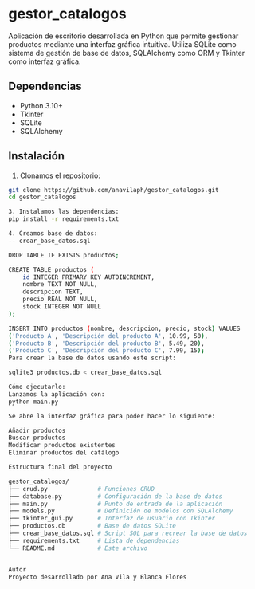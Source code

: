 # gestor_catalogos 

Aplicación de escritorio desarrollada en Python que permite gestionar productos mediante una interfaz gráfica intuitiva. Utiliza SQLite como sistema de gestión de base de datos, SQLAlchemy como ORM y Tkinter como interfaz gráfica.

##  Dependencias

- Python 3.10+
- Tkinter
- SQLite
- SQLAlchemy

## Instalación

1. Clonamos el repositorio:
```bash
git clone https://github.com/anavilaph/gestor_catalogos.git
cd gestor_catalogos

3. Instalamos las dependencias:
pip install -r requirements.txt

4. Creamos base de datos:
-- crear_base_datos.sql

DROP TABLE IF EXISTS productos;

CREATE TABLE productos (
    id INTEGER PRIMARY KEY AUTOINCREMENT,
    nombre TEXT NOT NULL,
    descripcion TEXT,
    precio REAL NOT NULL,
    stock INTEGER NOT NULL
);

INSERT INTO productos (nombre, descripcion, precio, stock) VALUES
('Producto A', 'Descripción del producto A', 10.99, 50),
('Producto B', 'Descripción del producto B', 5.49, 20),
('Producto C', 'Descripción del producto C', 7.99, 15);
Para crear la base de datos usando este script:

sqlite3 productos.db < crear_base_datos.sql

Cómo ejecutarlo: 
Lanzamos la aplicación con:
python main.py

Se abre la interfaz gráfica para poder hacer lo siguiente:

Añadir productos
Buscar productos
Modificar productos existentes
Eliminar productos del catálogo

Estructura final del proyecto

gestor_catalogos/
├── crud.py              # Funciones CRUD
├── database.py          # Configuración de la base de datos
├── main.py              # Punto de entrada de la aplicación
├── models.py            # Definición de modelos con SQLAlchemy
├── tkinter_gui.py       # Interfaz de usuario con Tkinter
├── productos.db         # Base de datos SQLite
├── crear_base_datos.sql # Script SQL para recrear la base de datos
├── requirements.txt     # Lista de dependencias
└── README.md            # Este archivo


Autor
Proyecto desarrollado por Ana Vila y Blanca Flores
